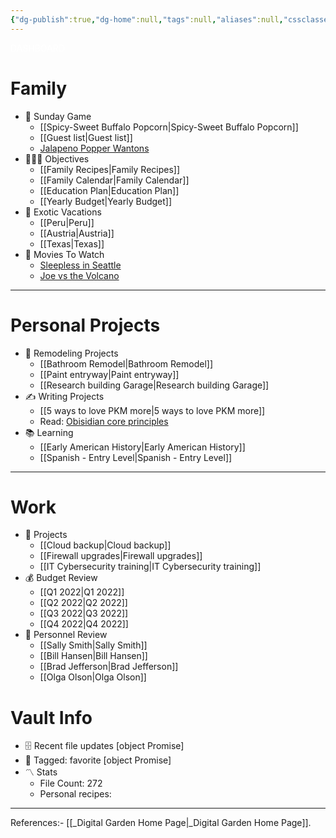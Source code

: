 ```yaml
---
{"dg-publish":true,"dg-home":null,"tags":null,"aliases":null,"cssclasses":["Dashboard"],"permalink":"/dashboard/","dgPassFrontmatter":true,"updated":"2025-05-13T15:02:48.972+05:30"}
---
```


<div class="title" style="color:white">DASHBOARD</div>

# Family
- 🏈 Sunday Game
	- [[Spicy-Sweet Buffalo Popcorn\|Spicy-Sweet Buffalo Popcorn]]
	- [[Guest list\|Guest list]]
	- [Jalapeno Popper Wantons](https://www.allrecipes.com/recipe/166991/jalapeno-popper-wontons/)
- 👨‍👩‍👦 Objectives
	- [[Family Recipes\|Family Recipes]]
	- [[Family Calendar\|Family Calendar]]
	- [[Education Plan\|Education Plan]]
	- [[Yearly Budget\|Yearly Budget]]
- 🌅 Exotic Vacations 
	- [[Peru\|Peru]]
	- [[Austria\|Austria]]
	- [[Texas\|Texas]]  
- 🎥 Movies To Watch
	- [Sleepless in Seattle](https://www.imdb.com/title/tt0108160/)
	- [Joe vs the Volcano](https://www.imdb.com/title/tt0099892/)

---

 # Personal Projects
- 🏡 Remodeling Projects
	- [[Bathroom Remodel\|Bathroom Remodel]]
	- [[Paint entryway\|Paint entryway]]
	- [[Research building Garage\|Research building Garage]] 
 - ✍️ Writing Projects
	- [[5 ways to love PKM more\|5 ways to love PKM more]]
	- Read: [Obisidian core principles](https://tfthacker.medium.com/obsidian-understanding-its-core-design-principles-7f3fafbd6e36)
- 📚 Learning
	- [[Early American History\|Early American History]]
	- [[Spanish - Entry Level\|Spanish - Entry Level]]

---

# Work
- 💼 Projects
	- [[Cloud backup\|Cloud backup]]
	- [[Firewall upgrades\|Firewall upgrades]]
	- [[IT Cybersecurity training\|IT Cybersecurity training]]
- 💰 Budget Review
	- [[Q1 2022\|Q1 2022]]
	- [[Q2 2022\|Q2 2022]]
	- [[Q3 2022\|Q3 2022]]
	- [[Q4 2022\|Q4 2022]]
- 👥 Personnel Review
	- [[Sally Smith\|Sally Smith]]
	- [[Bill Hansen\|Bill Hansen]]
	- [[Brad Jefferson\|Brad Jefferson]]
	- [[Olga Olson\|Olga Olson]]

# Vault Info
- 🗄️ Recent file updates
 [object Promise]
- 🔖 Tagged:  favorite 
 [object Promise]
- 〽️ Stats
	-  File Count: 272
	-  Personal recipes: 

---

References:-
[[_Digital Garden Home Page\|_Digital Garden Home Page]].
